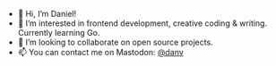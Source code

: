 - 👋 Hi, I’m Daniel!
- 👀 I’m interested in frontend development, creative coding & writing. Currently learning Go.
- 💞️ I’m looking to collaborate on open source projects.
- 📫 You can contact me on Mastodon: [@danv](https://mastodon.online/@danv)

<!---
danielvoicu/danielvoicu is a ✨ special ✨ repository because its `README.md` (this file) appears on your GitHub profile.
You can click the Preview link to take a look at your changes.
--->
